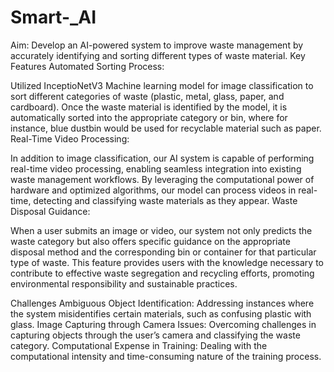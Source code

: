 # Smart-_AI
Aim: Develop an AI-powered system to improve waste management by accurately identifying and sorting different types of waste material.
Key Features
Automated Sorting Process:

Utilized InceptioNetV3 Machine learning model for image classification to sort different categories of waste (plastic, metal, glass, paper, and cardboard).
Once the waste material is identified by the model, it is automatically sorted into the appropriate category or bin, where for instance, blue dustbin would be used for recyclable material such as paper.
Real-Time Video Processing:

In addition to image classification, our AI system is capable of performing real-time video processing, enabling seamless integration into existing waste management workflows.
By leveraging the computational power of hardware and optimized algorithms, our model can process videos in real-time, detecting and classifying waste materials as they appear.
Waste Disposal Guidance:

When a user submits an image or video, our system not only predicts the waste category but also offers specific guidance on the appropriate disposal method and the corresponding bin or container for that particular type of waste.
This feature provides users with the knowledge necessary to contribute to effective waste segregation and recycling efforts, promoting environmental responsibility and sustainable practices.

Challenges
Ambiguous Object Identification: Addressing instances where the system misidentifies certain materials, such as confusing plastic with glass.
Image Capturing through Camera Issues: Overcoming challenges in capturing objects through the user’s camera and classifying the waste category.
Computational Expense in Training: Dealing with the computational intensity and time-consuming nature of the training process.
